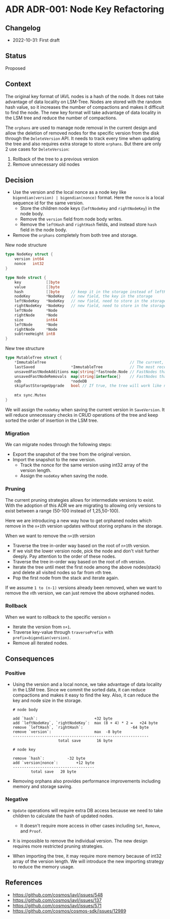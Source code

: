 # ADR ADR-001: Node Key Refactoring

## Changelog

- 2022-10-31: First draft

## Status

Proposed

## Context

The original key format of IAVL nodes is a hash of the node. It does not take advantage of data locality on LSM-Tree. Nodes are stored with the random hash value, so it increases the number of compactions and makes it difficult to find the node. The new key format will take advantage of data locality in the LSM tree and reduce the number of compactions.

The `orphans` are used to manage node removal in the current design and allow the deletion of removed nodes for the specific version from the disk through the `DeleteVersion` API. It needs to track every time when updating the tree and also requires extra storage to store `orphans`. But there are only 2 use cases for `DeleteVersion`:

1. Rollback of the tree to a previous version
2. Remove unnecessary old nodes

## Decision

- Use the version and the local nonce as a node key like `bigendian(version) | bigendian(nonce)` format. Here the `nonce` is a local sequence id for the same version.
	- Store the children node keys (`leftNodeKey` and `rightNodeKey`) in the node body.
	- Remove the `version` field from node body writes.
	- Remove the `leftHash` and `rightHash` fields, and instead store `hash` field in the node body.
- Remove the `orphans` completely from both tree and storage.

New node structure

```go
type NodeKey struct {
	version int64
	nonce   int32
}

type Node struct {
	key           []byte
	value         []byte
	hash          []byte     // keep it in the storage instead of leftHash and rightHash
	nodeKey       *NodeKey   // new field, the key in the storage
	leftNodeKey   *NodeKey   // new field, need to store in the storage
	rightNodeKey  *NodeKey   // new field, need to store in the storage
	leftNode      *Node
	rightNode     *Node
	size          int64
	leftNode      *Node
	rightNode     *Node
	subtreeHeight int8
}
```

New tree structure

```go
type MutableTree struct {
	*ImmutableTree                                     // The current, working tree.
	lastSaved                *ImmutableTree            // The most recently saved tree.
	unsavedFastNodeAdditions map[string]*fastnode.Node // FastNodes that have not yet been saved to disk
	unsavedFastNodeRemovals  map[string]interface{}    // FastNodes that have not yet been removed from disk
	ndb                      *nodeDB
	skipFastStorageUpgrade   bool // If true, the tree will work like no fast storage and always not upgrade fast storage
	
	mtx sync.Mutex
}
```

We will assign the `nodeKey` when saving the current version in `SaveVersion`. It will reduce unnecessary checks in CRUD operations of the tree and keep sorted the order of insertion in the LSM tree.

### Migration

We can migrate nodes through the following steps:

- Export the snapshot of the tree from the original version.
- Import the snapshot to the new version.
	- Track the nonce for the same version using int32 array of the version length.
	- Assign the `nodeKey` when saving the node.

### Pruning

The current pruning strategies allows for intermediate versions to exist. With the adoption of this ADR we are migrating to allowing only versions to exist between a range (50-100 instead of 1,25,50-100).

Here we are introducing a new way how to get orphaned nodes which remove in the `n+1`th version updates without storing orphans in the storage.

When we want to remove the `n+1`th version

- Traverse the tree in-order way based on the root of `n+1`th version.
- If we visit the lower version node, pick the node and don't visit further deeply. Pay attention to the order of these nodes.
- Traverse the tree in-order way based on the root of `n`th version.
- Iterate the tree until meet the first node among the above nodes(stack) and delete all visited nodes so far from `n`th tree.
- Pop the first node from the stack and iterate again.

If we assume `1 to (n-1)` versions already been removed, when we want to remove the `n`th version, we can just remove the above orphaned nodes.

### Rollback

When we want to rollback to the specific version `n`

- Iterate the version from `n+1`.
- Traverse key-value through `traversePrefix` with `prefix=bigendian(version)`.
- Remove all iterated nodes.

## Consequences

### Positive

* Using the version and a local nonce, we take advantage of data locality in the LSM tree. Since we commit the sorted data, it can reduce compactions and makes it easy to find the key. Also, it can reduce the key and node size in the storage.

	```
	# node body

	add `hash`:							+32 byte
	add `leftNodeKey`, `rightNodeKey`:	max (8 + 4) * 2 = 	+24 byte
	remove `leftHash`, `rightHash`:			    		-64 byte
	remove `version`: 					max	 -8 byte
	------------------------------------------------------------
						total save	 	 16 byte

	# node key

	remove `hash`:			-32 byte
	add `version|nonce`:		+12 byte
	------------------------------------
			total save 	 20 byte
	```

* Removing orphans also provides performance improvements including memory and storage saving.

### Negative

* `Update` operations will require extra DB access because we need to take children to calculate the hash of updated nodes.
	* It doesn't require more access in other cases including `Set`, `Remove`, and `Proof`.

* It is impossible to remove the individual version. The new design requires more restricted pruning strategies.

* When importing the tree, it may require more memory because of int32 array of the version length. We will introduce the new importing strategy to reduce the memory usage.

## References

- https://github.com/cosmos/iavl/issues/548
- https://github.com/cosmos/iavl/issues/137
- https://github.com/cosmos/iavl/issues/571
- https://github.com/cosmos/cosmos-sdk/issues/12989
